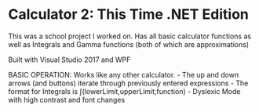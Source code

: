 # Calculator 2: This Time .NET Edition

This was a school project I worked on. Has all basic calculator functions as well as Integrals and Gamma functions (both of which are approximations)

Built with Visual Studio 2017 and WPF

BASIC OPERATION:
    Works like any other calculator.
    - The up and down arrows (and buttons) iterate through previously entered expressions
    - The format for Integrals is ∫(lowerLimit,upperLimit,function)
    - Dyslexic Mode with high contrast and font changes
